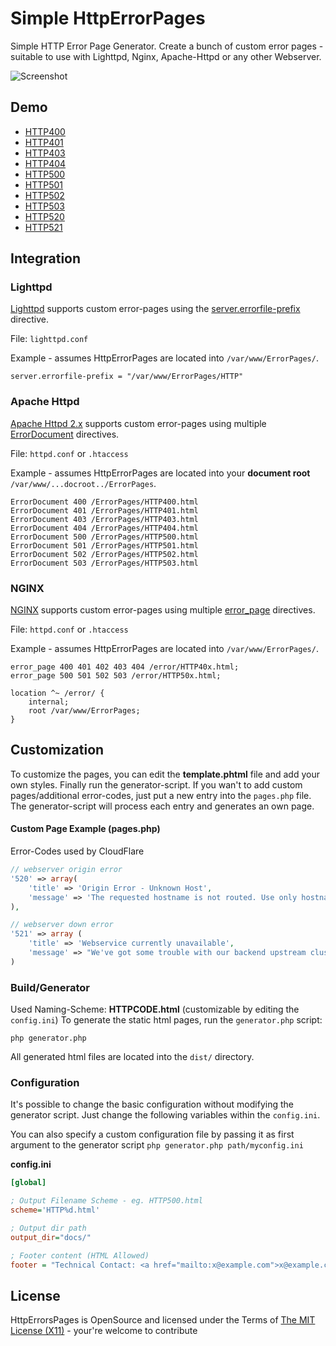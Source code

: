 # Simple HttpErrorPages #
Simple HTTP Error Page Generator. Create a bunch of custom error pages - suitable to use with Lighttpd, Nginx, Apache-Httpd or any other Webserver.

![Screenshot](https://raw.githubusercontent.com/AndiDittrich/HttpErrorPages/master/assets/screenshot1.png)

## Demo ##
* [HTTP400](https://andidittrich.github.io/HttpErrorPages/HTTP400.html)
* [HTTP401](https://andidittrich.github.io/HttpErrorPages/HTTP401.html)
* [HTTP403](https://andidittrich.github.io/HttpErrorPages/HTTP403.html)
* [HTTP404](https://andidittrich.github.io/HttpErrorPages/HTTP404.html)
* [HTTP500](https://andidittrich.github.io/HttpErrorPages/HTTP500.html)
* [HTTP501](https://andidittrich.github.io/HttpErrorPages/HTTP501.html)
* [HTTP502](https://andidittrich.github.io/HttpErrorPages/HTTP502.html)
* [HTTP503](https://andidittrich.github.io/HttpErrorPages/HTTP503.html)
* [HTTP520](https://andidittrich.github.io/HttpErrorPages/HTTP520.html)
* [HTTP521](https://andidittrich.github.io/HttpErrorPages/HTTP521.html)

## Integration ##

### Lighttpd ###
[Lighttpd](http://www.lighttpd.net/) supports custom error-pages using the [server.errorfile-prefix](http://redmine.lighttpd.net/projects/lighttpd/wiki/Server_errorfile-prefixDetails) directive.

File: `lighttpd.conf`

Example - assumes HttpErrorPages are located into `/var/www/ErrorPages/`.

```ApacheConf
server.errorfile-prefix = "/var/www/ErrorPages/HTTP"
```

### Apache Httpd ###
[Apache Httpd 2.x](http://httpd.apache.org/) supports custom error-pages using multiple [ErrorDocument](http://httpd.apache.org/docs/2.4/mod/core.html#errordocument) directives.

File: `httpd.conf` or `.htaccess`

Example - assumes HttpErrorPages are located into your **document root** `/var/www/...docroot../ErrorPages`.

```ApacheConf
ErrorDocument 400 /ErrorPages/HTTP400.html
ErrorDocument 401 /ErrorPages/HTTP401.html
ErrorDocument 403 /ErrorPages/HTTP403.html
ErrorDocument 404 /ErrorPages/HTTP404.html
ErrorDocument 500 /ErrorPages/HTTP500.html
ErrorDocument 501 /ErrorPages/HTTP501.html
ErrorDocument 502 /ErrorPages/HTTP502.html
ErrorDocument 503 /ErrorPages/HTTP503.html
```

### NGINX ###
[NGINX](http://nginx.org/) supports custom error-pages using multiple [error_page](http://nginx.org/en/docs/http/ngx_http_core_module.html#error_page) directives.

File: `httpd.conf` or `.htaccess`

Example - assumes HttpErrorPages are located into `/var/www/ErrorPages/`.

```ApacheConf
error_page 400 401 402 403 404 /error/HTTP40x.html;
error_page 500 501 502 503 /error/HTTP50x.html;

location ^~ /error/ {
	internal;
	root /var/www/ErrorPages;
}
```

## Customization ##
To customize the pages, you can edit the **template.phtml** file and add your own styles. Finally run the generator-script.
If you wan't to add custom pages/additional error-codes, just put a new entry into the `pages.php` file. The generator-script will process each entry and generates an own page.

#### Custom Page Example (pages.php) ####
Error-Codes used by CloudFlare

```php
// webserver origin error
'520' => array(
    'title' => 'Origin Error - Unknown Host',
    'message' => 'The requested hostname is not routed. Use only hostnames to access resources.'
),

// webserver down error
'521' => array (
    'title' => 'Webservice currently unavailable',
    'message' => "We've got some trouble with our backend upstream cluster.\nOur service team has been dispatched to bring it back online."
)
```

### Build/Generator ###
Used Naming-Scheme: **HTTP**__CODE__**.html** (customizable by editing the `config.ini`)
To generate the static html pages, run the `generator.php` script:

```shell
php generator.php
```

All generated html files are located into the `dist/` directory.

### Configuration ###

It's possible to change the basic configuration without modifying the generator script. Just change the following variables within the `config.ini`.

You can also specify a custom configuration file by passing it as first argument to the generator script `php generator.php path/myconfig.ini`

**config.ini**

```ini
[global]

; Output Filename Scheme - eg. HTTP500.html
scheme='HTTP%d.html'

; Output dir path
output_dir="docs/"

; Footer content (HTML Allowed)
footer = "Technical Contact: <a href="mailto:x@example.com">x@example.com</a>"
```

## License ##
HttpErrorsPages is OpenSource and licensed under the Terms of [The MIT License (X11)](http://opensource.org/licenses/MIT) - your're welcome to contribute